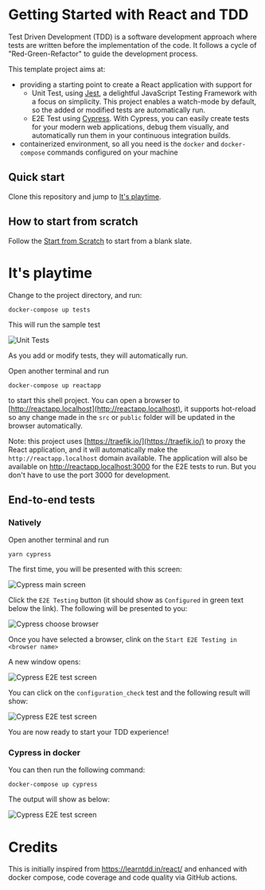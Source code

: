 # Getting Started with React and TDD

Test Driven Development (TDD) is a software development approach where tests are written before the implementation of the code. It follows a cycle of "Red-Green-Refactor" to guide the development process.

This template project aims at:
- providing a starting point to create a React application with support for
  - Unit Test, using [Jest](https://jestjs.io/), a delightful JavaScript Testing Framework with a focus on simplicity. This project enables a watch-mode by default, so the added or modified tests are automatically run.
  - E2E Test using [Cypress](https://cypress.io). With Cypress, you can easily create tests for your modern web applications, debug them visually, and automatically run them in your continuous integration builds.
- containerized environment, so all you need is the `docker` and `docker-compose` commands configured on your machine

## Quick start

Clone this repository and jump to [It's playtime](#its-playtime).

## How to start from scratch

Follow the [Start from Scratch](docs/scratch.md) to start from a blank slate.

# It's playtime

Change to the project directory, and run:
```
docker-compose up tests
```

This will run the sample test

![Unit Tests](docs/img/jest-unit-tests.png)

As you add or modify tests, they will automatically run.

Open another terminal and run

```
docker-compose up reactapp
```
to start this shell project. You can open a browser to [http://reactapp.localhost](http://reactapp.localhost), it supports hot-reload so any change made in the `src` or `public` folder will be updated in the browser automatically.

Note: this project uses [https://traefik.io/](https://traefik.io/) to proxy the React application, and it will automatically make the `http://reactapp.localhost` domain available. The application will also be available on http://reactapp.localhost:3000 for the E2E tests to run. But you don't have to use the port 3000 for development.

## End-to-end tests

### Natively
Open another terminal and run
```
yarn cypress
```
The first time, you will be presented with this screen:

![Cypress main screen](docs/img/cypress-welcome-small.png)

Click the `E2E Testing` button (it should show as `Configured` in green text below the link). The following will be presented to you:  

![Cypress choose browser](docs/img/cypress-choose-browser-small.png)

Once you have selected a browser, clink on the `Start E2E Testing in <browser name>`

A new window opens:

![Cypress E2E test screen](docs/img/cypress-e2e-main-screen-small.png)

You can click on the `configuration_check` test and the following result will show:

![Cypress E2E test screen](docs/img/cypress-e2e-result-small.png)


You are now ready to start your TDD experience!

### Cypress in docker


You can then run the following command:
```
docker-compose up cypress
```

The output will show as below:

![Cypress E2E test screen](docs/img/cypress-e2e-docker-small.png)


# Credits

This is initially inspired from https://learntdd.in/react/ and enhanced with docker compose, code coverage and code quality via GitHub actions.
